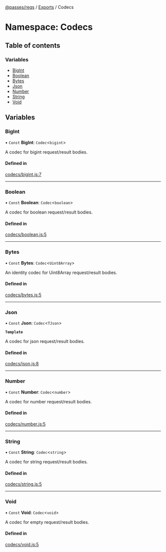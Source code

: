 [@passes/reqs](../README.md) / [Exports](../modules.md) / Codecs

# Namespace: Codecs

## Table of contents

### Variables

- [BigInt](Codecs.md#bigint)
- [Boolean](Codecs.md#boolean)
- [Bytes](Codecs.md#bytes)
- [Json](Codecs.md#json)
- [Number](Codecs.md#number)
- [String](Codecs.md#string)
- [Void](Codecs.md#void)

## Variables

### BigInt

• `Const` **BigInt**: `Codec`\<`bigint`\>

A codec for bigint request/result bodies.

#### Defined in

[codecs/bigint.js:7](https://github.com/passes-org/passes/blob/5949e02/packages/reqs/src/codecs/bigint.js#L7)

___

### Boolean

• `Const` **Boolean**: `Codec`\<`boolean`\>

A codec for boolean request/result bodies.

#### Defined in

[codecs/boolean.js:5](https://github.com/passes-org/passes/blob/5949e02/packages/reqs/src/codecs/boolean.js#L5)

___

### Bytes

• `Const` **Bytes**: `Codec`\<`Uint8Array`\>

An identity codec for Uint8Array request/result bodies.

#### Defined in

[codecs/bytes.js:5](https://github.com/passes-org/passes/blob/5949e02/packages/reqs/src/codecs/bytes.js#L5)

___

### Json

• `Const` **Json**: `Codec`\<`TJson`\>

**`Template`**

A codec for json request/result bodies.

#### Defined in

[codecs/json.js:8](https://github.com/passes-org/passes/blob/5949e02/packages/reqs/src/codecs/json.js#L8)

___

### Number

• `Const` **Number**: `Codec`\<`number`\>

A codec for number request/result bodies.

#### Defined in

[codecs/number.js:5](https://github.com/passes-org/passes/blob/5949e02/packages/reqs/src/codecs/number.js#L5)

___

### String

• `Const` **String**: `Codec`\<`string`\>

A codec for string request/result bodies.

#### Defined in

[codecs/string.js:5](https://github.com/passes-org/passes/blob/5949e02/packages/reqs/src/codecs/string.js#L5)

___

### Void

• `Const` **Void**: `Codec`\<`void`\>

A codec for empty request/result bodies.

#### Defined in

[codecs/void.js:5](https://github.com/passes-org/passes/blob/5949e02/packages/reqs/src/codecs/void.js#L5)
